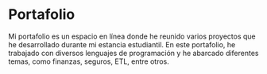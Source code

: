 # Portafolio
Mi portafolio es un espacio en línea donde he reunido varios proyectos que he desarrollado durante mi estancia estudiantil. En este portafolio, he trabajado con diversos lenguajes de programación y he abarcado diferentes temas, como finanzas, seguros, ETL, entre otros.
